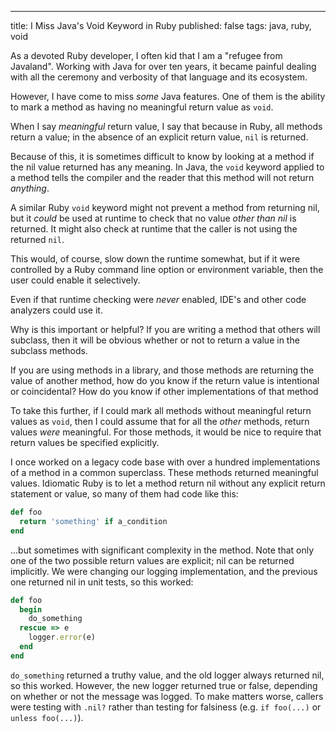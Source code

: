 ---
title: I Miss Java's Void Keyword in Ruby
published: false
tags: java, ruby, void

As a devoted Ruby developer, I often kid that I am a "refugee from Javaland". Working with Java for over ten years, it became painful dealing with all the ceremony and verbosity of that language and its ecosystem.
 
However, I have come to miss _some_ Java features. One of them is the ability to mark a method as having no meaningful return value as `void`.

When I say _meaningful_ return value, I say that because in Ruby, all methods return a value; in the absence of an explicit return value, `nil` is returned.

Because of this, it is sometimes difficult to know by looking at a method if the nil value returned has any meaning. In Java, the `void` keyword applied to a method tells the compiler and the reader that this method will not return _anything_.

A similar Ruby `void` keyword might not prevent a method from returning nil, but it _could_ be used at runtime to check that no value _other than nil_ is returned. It might also check at runtime that the caller is not using the returned `nil`.

This would, of course, slow down the runtime somewhat, but if it were controlled by a Ruby command line option or environment variable, then the user could enable it selectively.

Even if that runtime checking were _never_ enabled, IDE's and other code analyzers could use it.

Why is this important or helpful? If you are writing a method that others will subclass, then it will be obvious whether or not to return a value in the subclass methods.

If you are using methods in a library, and those methods are returning the value of another method, how do you know if the return value is intentional or coincidental? How do you know if other implementations of that method

To take this further, if I could mark all methods without meaningful return values as `void`, then I could assume that for all the _other_ methods, return values _were_ meaningful. For those methods, it would be nice to require that return values be specified explicitly.

I once worked on a legacy code base with over a hundred implementations of a method in a common superclass. These methods returned meaningful values. Idiomatic Ruby is to let a method return nil without any explicit return statement or value, so many of them had code like this:

```ruby
def foo
  return 'something' if a_condition
end
```

...but sometimes with significant complexity in the method. Note that only one of the two possible return values are explicit; nil can be returned implicitly. We were changing our logging implementation, and the previous one returned nil in unit tests, so this worked:

```ruby
def foo
  begin
    do_something
  rescue => e
    logger.error(e)
  end
end
```

`do_something` returned a truthy value, and the old logger always returned nil, so this worked. However, the new logger returned true or false, depending on whether or not the message was logged. To make matters worse, callers were testing with `.nil?` rather than testing for falsiness (e.g. `if foo(...)` or `unless foo(...)`).


